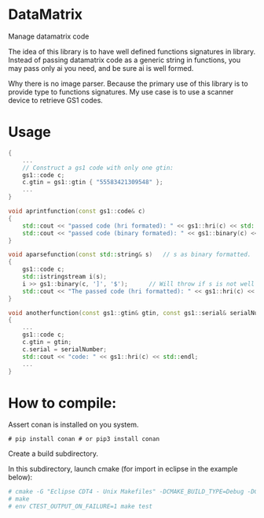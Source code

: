 
# DataMatrix
Manage datamatrix code

The idea of this library is to have well defined functions signatures in library.
Instead of passing datamatrix code as a generic string in functions, you may pass only ai you need, and be sure ai is well formed.



Why there is no image parser.
Because the primary use of this library is to provide type to functions signatures.
My use case is to use a scanner device to retrieve GS1 codes.


# Usage
```c++
{
	...
	// Construct a gs1 code with only one gtin:
	gs1::code c;
	c.gtin = gs1::gtin { "55583421309548" };
	...
}

void aprintfunction(const gs1::code& c)
{
	std::cout << "passed code (hri formated): " << gs1::hri(c) << std::endl;
	std::cout << "passed code (binary formated): " << gs1::binary(c) << std::endl;
}

void aparsefunction(const std::string& s)	// s as binary formatted.
{
	gs1::code c;
	std::istringstream i(s);
	i >> gs1::binary(c, ']', '$');		// Will throw if s is not well formatted.
	std::cout << "The passed code (hri formatted): " << gs1::hri(c) << std::endl;
}

void anotherfunction(const gs1::gtin& gtin, const gs1::serial& serialNumber) // Enforce right signature.
{
	...
	gs1::code c;
	c.gtin = gtin;
	c.serial = serialNumber;
	std::cout << "code: " << gs1::hri(c) << std::endl;
	...
}

```



# How to compile:

Assert conan is installed on you system.
```
# pip install conan # or pip3 install conan
```

Create a build subdirectory.

In this subdirectory, launch cmake (for import in eclipse in the example below):
```bash
# cmake -G "Eclipse CDT4 - Unix Makefiles" -DCMAKE_BUILD_TYPE=Debug -DCMAKE_ECLIPSE_GENERATE_SOURCE_PROJECT=TRUE -DCMAKE_ECLIPSE_MAKE_ARGUMENTS=-j12 -DCMAKE_ECLIPSE_VERSION=4.17 ..
# make
# env CTEST_OUTPUT_ON_FAILURE=1 make test
```


